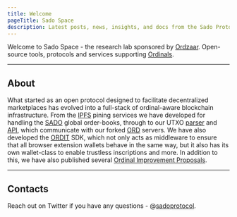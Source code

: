 ```yaml
---
title: Welcome
pageTitle: Sado Space
description: Latest posts, news, insights, and docs from the Sado Protocol Team.
---
```


Welcome to Sado Space - the research lab sponsored by [Ordzaar](https://ordzaar.com). 
Open-source tools, protocols and services supporting [Ordinals](https://docs.ordinals.com/).

--------
## About

What started as an open protocol designed to facilitate decentralized marketplaces has evolved into a full-stack of ordinal-aware blockchain infrastructure. From the [IPFS](https://sado.space/docs/ipfs-introduction) pining services we have developed for handling the [SADO](https://sado.space/docs/sdk-introduction) global order-books, through to our UTXO [parser](https://github.com/sadoprotocol/utxo-parser) and [API](https://github.com/sadoprotocol/utxo-api), which communicate with our forked [ORD](https://github.com/sadoprotocol/ord) servers. We have also developed the [ORDIT](https://sado.space/docs/ordit-introduction) SDK, which not only acts as middleware to ensure that all browser extension wallets behave in the same way, but it also has its own wallet-class to enable trustless inscriptions and more. In addition to this, we have also published several [Ordinal Improvement Proposals](https://www.oips.io/).

-----------
## Contacts

Reach out on Twitter if you have any questions - @[sadoprotocol](https://twitter.com/sadoprotocol).
